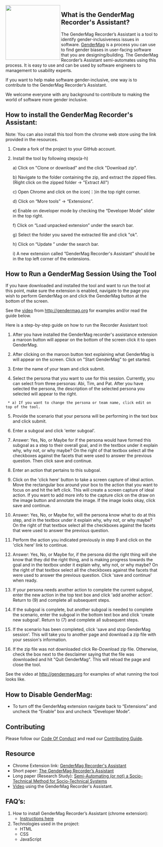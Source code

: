 <a href="http://gendermag.org" title="Gendermag" >
    <img src="http://gendermag.org/images/rsz_profile_pic.png" width:"180" height="180" style="margin-top: 10px;" align="left">
  </a>

## What is the GenderMag Recorder's Assistant?

The GenderMag Recorder’s Assistant is a tool to identify gender-inclusiveness issues in software. [GenderMag](http://gendermag.org/) is a process you can use to find gender biases in user-facing software that you are designing/building. The GenderMag Recorder’s Assistant semi-automates using this process. It is easy to use and can be used by software engineers to management to usability experts.

If you want to help make software gender-inclusive, one way is to contribute to the GenderMag Recorder’s Assistant. 

We welcome everyone with any background to contribute to making the world of software more gender inclusive.
<a name="install">

## How to install the GenderMag Recorder's Assistant:</a>

Note: You can also install this tool from the chrome web store using the link provided in the resources.

1) Create a fork of the project to your GitHub account.

2) Install the tool by following steps(a-h)

    a) Click on "Clone or download" and the click "Download zip".

    b) Navigate to the folder containing the zip, and extract the zipped files. (Right click on the zipped folder -> "Extract All")
    
    c) Open Chrome and click on the icon(⋮)in the top right corner.
    
    d) Click on “More tools” -> “Extensions”.
    
    e) Enable on developer mode by checking the “Developer Mode” slider in the top right.
    
    f) Click on “Load unpacked extension” under the search bar.
    
    g) Select the folder you saved the extracted file and click "ok". 
    
    h) Click on “Update ” under the search bar.
    
    i) A new extension called ”GenderMag Recorder's Assistant” should be in the top left corner of the extensions.

## How to Run a GenderMag Session Using the Tool
If you have downloaded and installed the tool and want to run the tool at this point,
make sure the extension is enabled, navigate to the page you wish to perform 
GenderMag on and click the GenderMag button at the bottom of the screen. 

See the [video](http://gendermag.org/) from http://gendermag.org for examples and/or
read the guide below.

Here is a step-by-step guide on how to run the Recorder Assistant tool: 

   1) After you have installed the GenderMag recorder's assistance extension a maroon
      button will appear on the bottom of the screen click it to open GenderMag.
      
   2) After clicking on the maroon button text explaining what GenderMag is will appear
      on the screen. Click on "Start GenderMag" to get started.
      
   3) Enter the name of your team and click submit.
   
   4) Select the persona that you want to use for this session. 
      Currently, you can select from three personas: Abi, Tim, and Pat.
      After you have selected the persona, the description of the selected persona you
      selected will appear to the right.

     * a) If you want to change the persona or team name, click edit on top of the tool.
   
   5) Provide the scenario that your persona will be performing in the text box and click submit.
    
   6) Enter a subgoal and click 'enter subgoal'. 
   
   7) Answer: Yes, No, or Maybe for if the persona would have formed this subgoal as a step to their
   overall goal, and in the textbox under it explain why, why not, or why maybe? On the right of that
   textbox select all the checkboxes against the facets that were used to answer the previous question.
   Then click save and continue.
    
   8) Enter an action that pertains to this subgoal. 
   
   9) Click on the 'click here' button to take a screen capture of ideal action. Move the rectangular 
   box around your box to the action that you want to focus on and hit the left click. This will 
   create a screen capture of ideal action. If you want to add more info to the capture click on the 
   draw on the image button and annotate the image. If the image looks okay, click save and continue.

   10) Answer: Yes, No, or Maybe for, will the persona know what to do at this step, and in the textbox
   under it explain why, why not, or why maybe? On the right of that textbox select all the checkboxes
   against the facets that were used to answer the previous question.

   11) Perform the action you indicated previously in step 9 and click on the 'click here' link to continue.
   
   12) Answer: Yes, No, or Maybe for, if the persona did the right thing will she know that they did
   the right thing, and is making progress towards the goal and in the textbox under it explain why,
   why not, or why maybe? On the right of that textbox select all the checkboxes against the facets
   that were used to answer the previous question. Click 'save and continue' when ready.
       
   13) If your persona needs another action to complete the current subgoal, enter the new action in the
   top text box and click 'add another action'. Return to (9) and complete all subsequent steps.
   
   14) If the subgoal is complete, but another subgoal is needed to complete the scenario, enter the subgoal
   in the bottom text box and click 'create new subgoal'. Return to (7) and complete all subsequent steps. 
    
   15) If the scenario has been completed, click 'save and stop GenderMag session'. This will take you to
   another page and download a zip file with your session's information.
   
   16) If the zip file was not downloaded click Re-Download zip file. Otherwise, check the box next to the
   desclaimer saying that the file was downloaded and hit "Quit GenderMag". This will reload the page and close
   the tool.

See the video at http://gendermag.org for examples of what running the tool looks like.

## How to Disable GenderMag:
* To turn off the GenderMag extension navigate back to “Extensions” and uncheck the “Enable” box and uncheck “Developer Mode”.

## Contributing

Please follow our [Code Of Conduct](https://github.com/mendezc1/GenderMagRecordersAssistant/blob/master/Code_of_Conduct.md) and read our [Contributing Guide](https://github.com/mendezc1/GenderMagRecordersAssistant/blob/master/Contributing.MD).

## Resource

* Chrome Extension link: [GenderMag Recorder's Assistant](https://chrome.google.com/webstore/detail/gendermag-recorders-assis/efacfbjnfhfaplaglplaljdleimiiflf?hl=en)
* Short paper: [The GenderMag Recorder’s Assistant](https://ieeexplore.ieee.org/document/8506505) 
* Long paper (Research Study): [Semi-Automating (or not) a Socio-Technical Method for Socio-Technical Systems](https://ieeexplore.ieee.org/document/8506514)
* [Video](http://gendermag.org) using the GenderMag Recorder's Assistant.

## FAQ’s:
<ol>
  <li>How to install  GenderMag Recorder’s Assistant (chrome extension):
    <ul>
      <li><a href="#install">Instructions here</a></li>
    </ul></li>
     <li>Technologies used in the project:
     <ul>
      <li>HTML</li>
      <li>CSS</li>
      <li>JavaScript</li>
     </ul>
  </li>
</ol>
